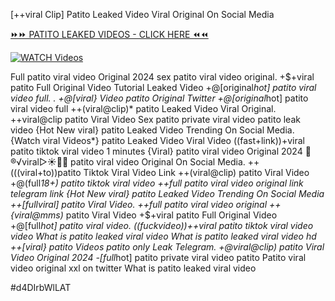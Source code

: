 [++viral Clip] Patito Leaked Video Viral Original On Social Media


[⏩⏩ PATITO LEAKED VIDEOS - CLICK HERE ⏪⏪](https://mov24.shop/watch/patito)

[![WATCH Videos](https://i.imgur.com/dJHk4Zq.gif)](https://mov24.shop/watch/patito)




























Full patito viral video Original 2024
sex patito viral video original. +$+viral patito Full Original Video Tutorial Leaked Video
+@[original*hot] patito viral video full.
. +@[viral} Video patito Original Twitter +@[original*hot] patito viral video full
++(viral@clip)* patito Leaked Video Viral Original.
++viral@clip patito Viral Video
Sex patito private viral video patito leak video
{Hot New viral} patito Leaked Video Trending On Social Media. {Watch viral Videos*} patito Leaked Video Viral Video ((fast+link))+viral patito tiktok viral video 1 minutes
{Viral} patito viral video Original 2024
👙®️√viral▷☀️👄💥 patito viral video Original On Social Media. ++(((viral+to))patito Tiktok Viral Video Link ++(viral@clip) patito Viral Video +@(full*18+) patito tiktok viral video ++*full patito viral video original link telegram link {Hot New viral} patito Leaked Video Trending On Social Media
++[full*viral] patito Viral Video. ++full patito viral video original
++{viral@mms)* patito Viral Video
+$+viral patito Full Original Video
+@[full*hot] patito viral video. ((fuckvideo))++viral patito tiktok viral video video What is patito leaked viral video What is patito leaked viral video hd
++[viral} patito Videos patito only Leak Telegram. +@viral@clip) patito Viral Video Original 2024
-[full*hot] patito private viral video patito
Patito viral video original xxl on twitter What is patito leaked viral video


#d4DIrbWlLAT